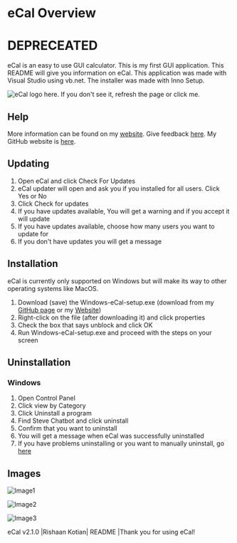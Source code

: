 # eCal Overview
# DEPRECEATED

eCal is an easy to use GUI calculator. This is my first GUI application. This README will give you information on eCal. This application was made with Visual Studio using vb.net. The installer was made with Inno Setup.

![eCal logo here. If you don't see it, refresh the page or click me.](https://by3301files.storage.live.com/y4mR2lR9Ejxvgvbre--ijl7K_tumbYP5x98lAfY4T2lZHPqexSU1wFOSZpIgznVig5FD4qkl_ZQLE0vTPW8Q68n7c6HEdeSbdlY67vmUV1WYv9DJWZNuThqUPylYSGVd36yONXJjqajH97d7wvAvE4rVlBC6rJHdnoUlUNi7NusTBfYDeO2xeJFbaEKU4J_imjNbFbpLXz4T0MEjhRcqfogXw/eCal.png?psid=1&width=200&height=200&cropMode=center)

## Help

More information can be found on my [website](https://rishaankotian.wixsite.com/home/ecal). Give feedback [here](https://docs.google.com/forms/d/e/1FAIpQLSfgiyL7RUH8CC_7mPTITcIBk7X_-jNWP258FcexjQ426rDfQA/viewform). My GitHub website is [here](https://github.com/rishaank/eCal).

## Updating

1. Open eCal and click Check For Updates
2. eCal updater will open and ask you if you installed for all users. Click Yes or No
3. Click Check for updates
4. If you have updates available, You will get a warning and if you accept it will update
5. If you have updates available, choose how many users you want to update for
6. If you don't have updates you will get a message

## Installation

eCal is currently only supported on Windows but will make its way to other operating systems like MacOS.

1. Download (save) the Windows-eCal-setup.exe (download from my [GitHub page](https://github.com/rishaank/eCal) or my [Website](https://rishaankotian.wixsite.com/home/ecal))
2. Right-click on the file (after downloading it) and click properties
3. Check the box that says unblock and click OK
4. Run Windows-eCal-setup.exe and proceed with the steps on your screen

## Uninstallation

### Windows

1. Open Control Panel
2. Click view by Category 
3. Click Uninstall a program
4. Find Steve Chatbot and click uninstall
5. Confirm that you want to uninstall
6. You will get a message when eCal was successfully uninstalled
7. If you have problems uninstalling or you want to manually uninstall, go [here](https://rishaankotian.wixsite.com/home/ecal)

## Images

![Image1](https://drive.google.com/uc?export=download&id=1_Fir9gYet69rBYwvYmW-awerWKGF_p5u)

![Image2](https://drive.google.com/uc?export=download&id=1DbJ4YRj8P7wSo-4fKmarjosjAUCLnQ-n)

![Image3](https://drive.google.com/uc?export=download&id=1UxWnDyGqhnzSnOLx8ZQchkxk3QuyneJ1)

eCal v2.1.0 |Rishaan Kotian| README |Thank you for using eCal! 



